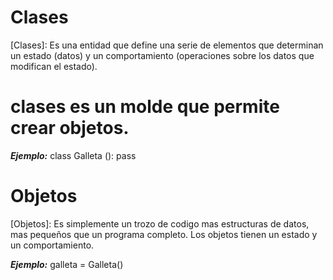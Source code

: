 # Clases
[Clases]: Es una entidad que define una serie de elementos que determinan un estado
(datos) y un comportamiento (operaciones sobre los datos que modifican el estado).

# clases es un molde que permite crear objetos.

***Ejemplo:*** 
class Galleta ():
    pass

# Objetos  
[Objetos]: Es simplemente un trozo de codigo mas estructuras de datos, mas pequeños que
un programa completo. Los objetos tienen un estado y un comportamiento.

***Ejemplo:***
galleta = Galleta()

